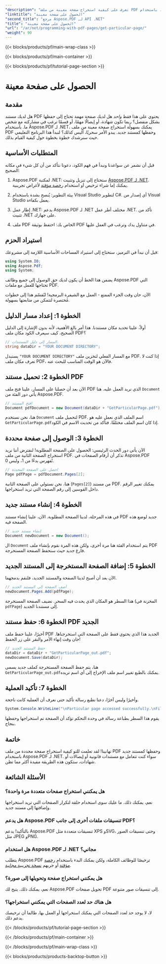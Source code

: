```yaml
---
"description": "تعرف على كيفية استخراج صفحة معينة من ملف PDF وحفظها كمستند جديد باستخدام Aspose.PDF لـ .NET في هذا الدليل خطوة بخطوة."
"linktitle": "الحصول على صفحة معينة"
"second_title": "مرجع Aspose.PDF لـ API .NET"
"title": "الحصول على صفحة معينة"
"url": "/ar/net/programming-with-pdf-pages/get-particular-page/"
"weight": 90
---
```


{{< blocks/products/pf/main-wrap-class >}}

{{< blocks/products/pf/main-container >}}

{{< blocks/products/pf/tutorial-page-section >}}

# الحصول على صفحة معينة

## مقدمة

هل لديك مستند PDF يحتوي على هذا فقط *واحد* هل لديك صفحة مهمة تحتاج إلى حفظها بشكل منفصل؟ ربما تكون شهادة، أو إيصالًا مهمًا، أو قسمًا ترغب في مشاركته مع شخص ما. باستخدام Aspose.PDF لـ .NET، يمكنك بسهولة استخراج صفحة معينة من ملف PDF وحفظها كمستند جديد. يبدو الأمر سحريًا، أليس كذلك؟ لنبدأ هذا البرنامج التعليمي حيث سنرشدك خطوة بخطوة حول كيفية القيام بذلك.

## المتطلبات الأساسية

قبل أن نشمر عن سواعدنا ونبدأ في فهم الكود، دعونا نتأكد من أن كل شيء في مكانه الصحيح:

1. Aspose.PDF لمكتبة .NET: ستحتاج إلى تنزيل وتثبيت [Aspose.PDF لـ .NET](https://releases.aspose.com/pdf/net/). يمكنك إما شراء ترخيص أو استخدام [رخصة مؤقتة](https://purchase.aspose.com/temporary-license/) لأغراض تجريبية.
   
2. بيئة التطوير: يُنصح بشدة باستخدام Visual Studio لتطوير C#. أي إصدار من Visual Studio يعمل بكفاءة.

3. إطار عمل .NET: يدعم Aspose.PDF لـ .NET مختلف أطر عمل .NET. تأكد من تثبيت .NET على جهازك.

4. ملف PDF الخاص بك: احتفظ بوثيقة PDF في متناول يدك وترغب في العمل عليها.

## استيراد الحزم

قبل أن نبدأ في الترميز، ستحتاج إلى استيراد المساحات الأساسية اللازمة إلى مشروعك:

```csharp
using System.IO;
using Aspose.Pdf;
using System;
```

يضمن هذا الخط أن يكون لديك حق الوصول إلى جميع وظائف Aspose.PDF التي تحتاجها للعمل مع ملفات PDF.

الآن، حان وقت الجزء الممتع - العمل مع الشيفرة البرمجية! لنُقسّم هذا إلى خطوات مُختصرة لتتمكن من متابعتها بسهولة.

## الخطوة 1: إعداد مسار الدليل

أولاً، علينا تحديد مكان مستندنا. هذا أمر بالغ الأهمية، لأنه بدون الإشارة إلى الدليل الصحيح، كيف سيعرف الكود مكان ملف PDF؟

```csharp
// المسار إلى دليل المستندات.
string dataDir = "YOUR DOCUMENT DIRECTORY";
```

يستبدل `"YOUR DOCUMENT DIRECTORY"` مع المسار الفعلي لتخزين ملف PDF. إذا كنت لا تعرف مكان ملف PDF، فالآن هو الوقت المناسب للبحث عنه.

## الخطوة 2: تحميل مستند PDF

الآن بعد أن حصلنا على المسار، علينا فتح ملف PDF الذي نريد العمل عليه. هنا `Document` يأتي دور الفئة من Aspose.PDF.

```csharp
// افتح المستند
Document pdfDocument = new Document(dataDir + "GetParticularPage.pdf");
```

هنا، نحن نستخدم `Document` لتحميل ملف PDF. اسم الملف الذي نعمل عليه هو `GetParticularPage.pdf`إذا كان اسم الملف مختلفًا، فتأكد من تحديث الاسم في الكود.

## الخطوة 3: الوصول إلى صفحة محددة

الآن يأتي دور الحدث الرئيسي: الحصول على الصفحة المطلوبة! لنفترض أننا نريد استخراج الصفحة الثانية من ملف PDF. تذكر أن أرقام الصفحات في Aspose.PDF تُفهرس بدءًا من 1، وليس 0.

```csharp
// احصل على الصفحة المحددة
Page pdfPage = pdfDocument.Pages[2];
```

هنا، نحن نستولي على الصفحة الثانية (`Pages[2]`) من مستند PDF. يمكنك تغيير الرقم داخل القوسين إلى رقم الصفحة التي تريد استخراجها.

## الخطوة 4: إنشاء مستند جديد

في هذه المرحلة، لدينا الصفحة المطلوبة. الآن، علينا إنشاء مستند PDF جديد لوضع هذه الصفحة فيه.

```csharp
// إنشاء مستند جديد
Document newDocument = new Document();
```

ال `Document` يتم استخدام الفئة هنا مرة أخرى، ولكن هذه المرة نقوم بإنشاء ملف PDF فارغ جديد حيث سنحفظ الصفحة المستخرجة.

## الخطوة 5: إضافة الصفحة المستخرجة إلى المستند الجديد

الآن بعد أن أصبح لدينا الصفحة والمستند الجديد، فلنقم بدمجهما.

```csharp
// أضف الصفحة إلى المستند الجديد
newDocument.Pages.Add(pdfPage);
```

هذا السطر هو المكان الذي يحدث فيه السحر. نضيف الصفحة المستخرجة (المخزنة في `pdfPage`) إلى مستندنا الجديد.

## الخطوة 6: حفظ مستند PDF الجديد

أخيرًا، علينا حفظ ملف PDF الجديد هذا الذي يحتوي فقط على الصفحة التي استخرجناها. حان وقت إنهاء الأمر والنقر على زر الحفظ!

```csharp
// حفظ المستند الجديد
dataDir = dataDir + "GetParticularPage_out.pdf";
newDocument.Save(dataDir);
```

هنا، يتم حفظ الصفحة المستخرجة كملف جديد يسمى `GetParticularPage_out.pdf`يمكنك بالطبع تغيير اسم ملف الإخراج إلى أي اسم تريده. 

## الخطوة 7: تأكيد العملية

وأخيرًا وليس آخرًا، دعنا نطبع رسالة تأكيد حتى نعرف أن العملية كانت ناجحة.

```csharp
System.Console.WriteLine("\nParticular page accessed successfully.\nFile saved at " + dataDir);
```

يقوم هذا السطر بطباعة رسالة في وحدة التحكم تؤكد أن الصفحة تم استخراجها وحفظها بنجاح.

## خاتمة

تهانينا! لقد تعلمت للتو كيفية استخراج صفحة محددة من ملف PDF وحفظها كمستند جديد باستخدام Aspose.PDF لـ .NET. سواء كنت تتعامل مع مستندات قانونية أو إيصالات أو شهادات، ستكون هذه الطريقة مفيدة أكثر مما تظن.

## الأسئلة الشائعة

### هل يمكنني استخراج صفحات متعددة مرة واحدة؟  
نعم، يمكنك ذلك. ما عليك سوى استخدام حلقة لتكرار الصفحات التي تريد استخراجها وإضافتها إلى مستند جديد.

### هل يدعم Aspose.PDF تنسيقات ملفات أخرى إلى جانب PDF؟  
بالتأكيد! يدعم Aspose.PDF تنسيقات متعددة مثل XPS وSVG، وحتى تنسيقات الصور مثل JPEG وPNG.

### هل استخدام Aspose.PDF لـ .NET مجاني؟  
يتطلب Aspose.PDF ترخيصًا للوظائف الكاملة، ولكن يمكنك البدء باستخدام [رخصة مؤقتة](https://purchase.aspose.com/temporary-license/) أو جربهم [نسخة تجريبية مجانية](https://releases.aspose.com/).

### هل يمكنني استخراج صفحة وتحويلها إلى صورة؟  
نعم، يمكنك ذلك. يتيح لك Aspose.PDF تحويل صفحات PDF إلى تنسيقات صور متنوعة.

### هل هناك حد لعدد الصفحات التي يمكنني استخراجها؟  
لا، لا يوجد حد لعدد الصفحات التي يمكنك استخراجها أو العمل بها، طالما أن ترخيصك يدعم ذلك.

{{< /blocks/products/pf/tutorial-page-section >}}

{{< /blocks/products/pf/main-container >}}

{{< /blocks/products/pf/main-wrap-class >}}

{{< blocks/products/products-backtop-button >}}
